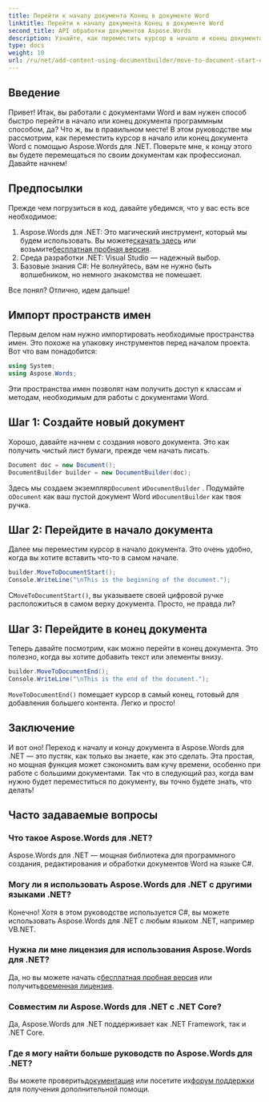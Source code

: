 ```yaml
---
title: Перейти к началу документа Конец в документе Word
linktitle: Перейти к началу документа Конец в документе Word
second_title: API обработки документов Aspose.Words
description: Узнайте, как переместить курсор в начало и конец документа Word с помощью Aspose.Words для .NET. Подробное руководство с пошаговыми инструкциями и примерами.
type: docs
weight: 10
url: /ru/net/add-content-using-documentbuilder/move-to-document-start-end/
---
```

## Введение

Привет! Итак, вы работали с документами Word и вам нужен способ быстро перейти в начало или конец документа программным способом, да? Что ж, вы в правильном месте! В этом руководстве мы рассмотрим, как переместить курсор в начало или конец документа Word с помощью Aspose.Words для .NET. Поверьте мне, к концу этого вы будете перемещаться по своим документам как профессионал. Давайте начнем!

## Предпосылки

Прежде чем погрузиться в код, давайте убедимся, что у вас есть все необходимое:

1.  Aspose.Words для .NET: Это магический инструмент, который мы будем использовать. Вы можете[скачать здесь](https://releases.aspose.com/words/net/) или возьмите[бесплатная пробная версия](https://releases.aspose.com/).
2. Среда разработки .NET: Visual Studio — надежный выбор.
3. Базовые знания C#: Не волнуйтесь, вам не нужно быть волшебником, но немного знакомства не помешает.

Все понял? Отлично, идем дальше!

## Импорт пространств имен

Первым делом нам нужно импортировать необходимые пространства имен. Это похоже на упаковку инструментов перед началом проекта. Вот что вам понадобится:

```csharp
using System;
using Aspose.Words;
```

Эти пространства имен позволят нам получить доступ к классам и методам, необходимым для работы с документами Word.

## Шаг 1: Создайте новый документ

Хорошо, давайте начнем с создания нового документа. Это как получить чистый лист бумаги, прежде чем начать писать.

```csharp
Document doc = new Document();
DocumentBuilder builder = new DocumentBuilder(doc);
```

 Здесь мы создаем экземпляр`Document` и`DocumentBuilder` . Подумайте о`Document` как ваш пустой документ Word и`DocumentBuilder` как твоя ручка.

## Шаг 2: Перейдите в начало документа

Далее мы переместим курсор в начало документа. Это очень удобно, когда вы хотите вставить что-то в самом начале.

```csharp
builder.MoveToDocumentStart();
Console.WriteLine("\nThis is the beginning of the document.");
```

 С`MoveToDocumentStart()`, вы указываете своей цифровой ручке расположиться в самом верху документа. Просто, не правда ли?

## Шаг 3: Перейдите в конец документа

Теперь давайте посмотрим, как можно перейти в конец документа. Это полезно, когда вы хотите добавить текст или элементы внизу.

```csharp
builder.MoveToDocumentEnd();
Console.WriteLine("\nThis is the end of the document.");
```

`MoveToDocumentEnd()` помещает курсор в самый конец, готовый для добавления большего контента. Легко и просто!

## Заключение

И вот оно! Переход к началу и концу документа в Aspose.Words для .NET — это пустяк, как только вы знаете, как это сделать. Эта простая, но мощная функция может сэкономить вам кучу времени, особенно при работе с большими документами. Так что в следующий раз, когда вам нужно будет переместиться по документу, вы точно будете знать, что делать!

## Часто задаваемые вопросы

### Что такое Aspose.Words для .NET?  
Aspose.Words для .NET — мощная библиотека для программного создания, редактирования и обработки документов Word на языке C#.

### Могу ли я использовать Aspose.Words для .NET с другими языками .NET?  
Конечно! Хотя в этом руководстве используется C#, вы можете использовать Aspose.Words для .NET с любым языком .NET, например VB.NET.

### Нужна ли мне лицензия для использования Aspose.Words для .NET?  
 Да, но вы можете начать с[бесплатная пробная версия](https://releases.aspose.com/) или получить[временная лицензия](https://purchase.aspose.com/temporary-license/).

### Совместим ли Aspose.Words для .NET с .NET Core?  
Да, Aspose.Words для .NET поддерживает как .NET Framework, так и .NET Core.

### Где я могу найти больше руководств по Aspose.Words для .NET?  
Вы можете проверить[документация](https://reference.aspose.com/words/net/) или посетите их[форум поддержки](https://forum.aspose.com/c/words/8) для получения дополнительной помощи.
